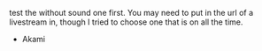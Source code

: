 test the without sound one first. You may need to put in the url of a livestream in, though I tried to choose one that is on all the time.
- Akami

